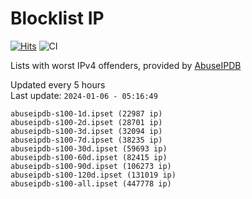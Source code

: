 # Blocklist IP

[![Hits](https://hits.seeyoufarm.com/api/count/incr/badge.svg?url=https%3A%2F%2Fgithub.com%2Fborestad%2Fblocklist-ip%2F&count_bg=%2379C83D&title_bg=%23555555&icon=&icon_color=%23E7E7E7&title=hits&edge_flat=false)](https://hits.seeyoufarm.com)  ![CI](https://img.shields.io/github/workflow/status/borestad/blocklist-ip/CI?style=flat-square)

Lists with worst IPv4 offenders, provided by [AbuseIPDB](https://www.abuseipdb.com/)

<!-- FOOTER-PLACEHOLDER -->
Updated every 5 hours<br>
Last update: `2024-01-06 - 05:16:49`
```
abuseipdb-s100-1d.ipset (22987 ip)
abuseipdb-s100-2d.ipset (28701 ip)
abuseipdb-s100-3d.ipset (32094 ip)
abuseipdb-s100-7d.ipset (38235 ip)
abuseipdb-s100-30d.ipset (59693 ip)
abuseipdb-s100-60d.ipset (82415 ip)
abuseipdb-s100-90d.ipset (106273 ip)
abuseipdb-s100-120d.ipset (131019 ip)
abuseipdb-s100-all.ipset (447778 ip)
```
